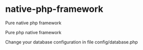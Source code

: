 # native-php-framework
Pure native php framework

Pure php native framework

Change your database configuration in file config/database.php
